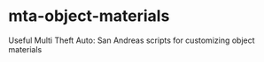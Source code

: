 # mta-object-materials
Useful Multi Theft Auto: San Andreas scripts for customizing object materials

